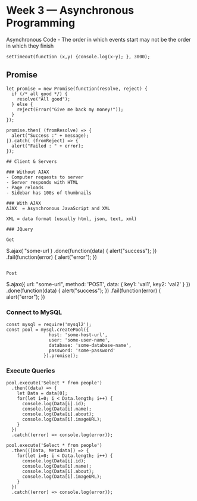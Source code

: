 # Week 3 — Asynchronous Programming

Asynchronous Code - The order in which events start may not be the order in which they finish

`setTimeout(function (x,y) {console.log(x-y); }, 3000);`

## Promise

```
let promise = new Promise(function(resolve, reject) {
  if (/* all good */) {
    resolve("All good");
  } else {
    reject(Error("Give me back my money!"));
  }
});

promise.then( (fromResolve) => {
  alert("Success :" + message);
|).catch( (fromReject) => {
  alert("Failed : " + error);
});

## Client & Servers

### Without AJAX
- Computer requests to server
- Server responds with HTML
- Page reloads
- Sidebar has 100s of thumbnails

### With AJAX
AJAX  = Asynchronous JavaScript and XML

XML = data format (usually html, json, text, xml)

### JQuery

Get
```
$.ajax( "some-url )
  .done(function(data) {
    alert("success");
  })
  .fail(function(error) {
    alert("error");
  })
```
 
Post
```
$.ajax({
  url: "some-url",
  method: 'POST',
  data: { key1: 'val1', key2: 'val2' }
  })
    .done(function(data) {
    alert("success");
  })
  .fail(function(error) {
    alert("error");
  })
  
### Connect to MySQL
```
const mysql = require('mysql2');
const pool = mysql.createPool({
                host: 'some-host-url',
                user: 'some-user-name',
                database: 'some-database-name',
                password: 'some-password'
              }).promise();
```

### Execute Queries
```
pool.execute('Select * from people')
  .then((data) => {
    let Data = data[0];
    for(let i=0; i < Data.length; i++) {
      console.log(Data[i].id);
      console.log(Data[i].name);
      console.log(Data[i].about);
      console.log(Data[i].imageURL);
    }
  })
  .catch((error) => console.log(error));
```

```
pool.execute('Select * from people')
  .then(([Data, Metadata]) => {
    for(let i=0; i < Data.length; i++) {
      console.log(Data[i].id);
      console.log(Data[i].name);
      console.log(Data[i].about);
      console.log(Data[i].imageURL);
    }
  })
  .catch((error) => console.log(error));
```
